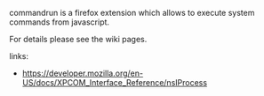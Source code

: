 commandrun is a firefox extension which allows to execute 
system commands from javascript.

For details please see the wiki pages.

links:
* https://developer.mozilla.org/en-US/docs/XPCOM_Interface_Reference/nsIProcess
